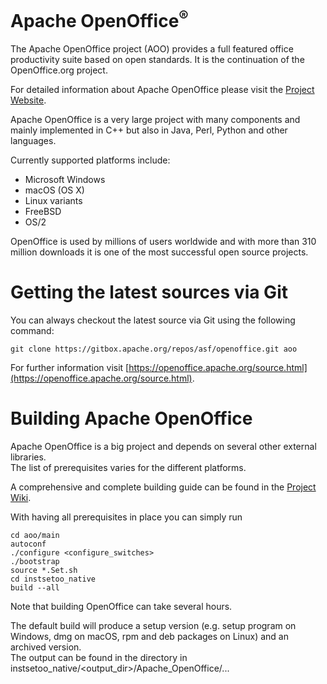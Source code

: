 # Apache OpenOffice<sup>®</sup>

The Apache OpenOffice project (AOO) provides a full featured office productivity suite based on open standards.
It is the continuation of the OpenOffice.org project.

For detailed information about Apache OpenOffice please visit the [Project Website](https://openoffice.apache.org/).

Apache OpenOffice is a very large project with many components and mainly implemented in C++ but also in Java, Perl, Python and other languages.

Currently supported platforms include:

- Microsoft Windows
- macOS (OS X)
- Linux variants
- FreeBSD
- OS/2

OpenOffice is used by millions of users worldwide and with more than 310 million downloads it is one of the most successful open source projects.

# Getting the latest sources via Git

You can always checkout the latest source via Git using the following command:
```
git clone https://gitbox.apache.org/repos/asf/openoffice.git aoo
```
For further information visit [https://openoffice.apache.org/source.html](https://openoffice.apache.org/source.html).

# Building Apache OpenOffice

Apache OpenOffice is a big project and depends on several other external libraries.\
The list of prerequisites varies for the different platforms.

A comprehensive and complete building guide can be found in the [Project Wiki](https://wiki.openoffice.org/wiki/Documentation/Building_Guide_AOO).

With having all prerequisites in place you can simply run
```
cd aoo/main
autoconf
./configure <configure_switches>
./bootstrap
source *.Set.sh
cd instsetoo_native
build --all
```
Note that building OpenOffice can take several hours.

The default build will produce a setup version (e.g. setup program on Windows, dmg on macOS, rpm and deb packages on Linux) and an archived version.\
The output can be found in the <output> directory in instsetoo_native/<output_dir>/Apache_OpenOffice/...
